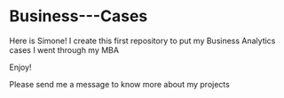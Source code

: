 # Business---Cases

Here is Simone! I create this first repository to put my Business Analytics cases I went through my MBA

Enjoy!

Please send me a message to know more about my projects
